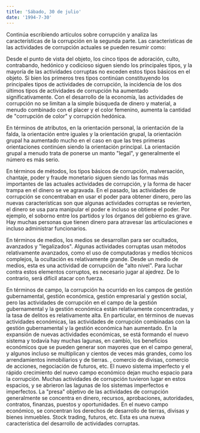 ```yaml
---
title: 'Sábado, 30 de julio'
date: '1994-7-30'
---
```


Continúa escribiendo artículos sobre corrupción y analiza las características de la corrupción en la segunda parte. Las características de las actividades de corrupción actuales se pueden resumir como:

Desde el punto de vista del objeto, los cinco tipos de adoración, culto, contrabando, hedónico y codicioso siguen siendo los principales tipos, y la mayoría de las actividades corruptas no exceden estos tipos básicos en el objeto. Si bien los primeros tres tipos continúan constituyendo los principales tipos de actividades de corrupción, la incidencia de los dos últimos tipos de actividades de corrupción ha aumentado significativamente. Con el desarrollo de la economía, las actividades de corrupción no se limitan a la simple búsqueda de dinero y material, a menudo combinado con el placer y el color femenino, aumenta la cantidad de "corrupción de color" y corrupción hedónica.

En términos de atributos, en la orientación personal, la orientación de la falda, la orientación entre iguales y la orientación grupal, la orientación grupal ha aumentado mucho en el caso en que las tres primeras orientaciones continúen siendo la orientación principal. La orientación grupal a menudo trata de ponerse un manto "legal", y generalmente el número es más serio.

En términos de métodos, los tipos básicos de corrupción, malversación, chantaje, poder y fraude monetario siguen siendo las formas más importantes de las actuales actividades de corrupción, y la forma de hacer trampa en el dinero se ve agravada. En el pasado, las actividades de corrupción se concentraban en usar el poder para obtener dinero, pero las nuevas características son que algunas actividades corruptas se revierten, el dinero se usa para manipular el poder e incluso se obtiene el poder. Por ejemplo, el soborno entre los partidos y los órganos del gobierno es grave. Hay muchas personas que tienen dinero para atravesar las articulaciones e incluso administrar funcionarios.

En términos de medios, los medios se desarrollan para ser ocultados, avanzados y "legalizados". Algunas actividades corruptas usan métodos relativamente avanzados, como el uso de computadoras y medios técnicos complejos, la ocultación es relativamente grande. Desde un medio de medios, esta es una actividad de corrupción de "alto nivel". Para luchar contra estos elementos corruptos, es necesario jugar al ajedrez. De lo contrario, será difícil atacar con fuerza.

En términos de campo, la corrupción ha ocurrido en los campos de gestión gubernamental, gestión económica, gestión empresarial y gestión social, pero las actividades de corrupción en el campo de la gestión gubernamental y la gestión económica están relativamente concentradas, y la tasa de delitos es relativamente alta. En particular, en términos de nuevas actividades económicas, las actividades de corrupción combinadas con la gestión gubernamental y la gestión económica han aumentado. En la expansión de nuevas actividades económicas, se está formando el nuevo sistema y todavía hay muchas lagunas, en cambio, los beneficios económicos que se pueden generar son mayores que en el campo general, y algunos incluso se multiplican y cientos de veces más grandes, como los arrendamientos inmobiliarios y de tierras. , comercio de divisas, comercio de acciones, negociación de futuros, etc. El nuevo sistema imperfecto y el rápido crecimiento del nuevo campo económico dejan mucho espacio para la corrupción. Muchas actividades de corrupción tuvieron lugar en estos espacios, y se abrieron las lagunas de los sistemas imperfectos e imperfectos. La "presa" objetivo de las actividades de corrupción generalmente se concentra en dinero, recursos, aprobaciones, autoridades, contratos, finanzas, puestos y oportunidades. En el nuevo campo económico, se concentran los derechos de desarrollo de tierras, divisas y bienes inmuebles. Stock trading, futuros, etc. Esta es una nueva característica del desarrollo de actividades corruptas.

